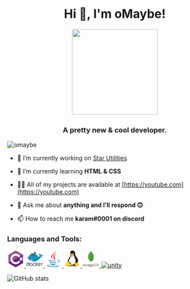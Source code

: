 
<h1 align="center">Hi 👋, I'm oMaybe!</h1>
<p align="center"> <img width="200px" height="200px" src="https://cdn.discordapp.com/avatars/297508418678423553/a_6322fc8eb499a38346d01eac421eafd4.gif" /></p>
<h3 align="center">A pretty new & cool developer.</h3>

<p align="left"> <img src="https://komarev.com/ghpvc/?username=omaybe&label=Profile%20views&color=0e75b6&style=flat-square" alt="omaybe" /> </p>

- 🔭 I’m currently working on [Star Utilities](https://youtube.com)

- 🌱 I’m currently learning **HTML & CSS**

- 👨‍💻 All of my projects are available at [https://youtube.com](https://youtube.com)

- 💬 Ask me about **anything and I'll respond 🙃**

- 📫 How to reach me **karam#0001 on discord**

<p align="left">
</p>

<h3 align="left">Languages and Tools:</h3>
<p align="left"> <a href="https://www.w3schools.com/cs/" target="_blank" rel="noreferrer"> <img src="https://raw.githubusercontent.com/devicons/devicon/master/icons/csharp/csharp-original.svg" alt="csharp" width="40" height="40"/> </a> <a href="https://www.docker.com/" target="_blank" rel="noreferrer"> <img src="https://raw.githubusercontent.com/devicons/devicon/master/icons/docker/docker-original-wordmark.svg" alt="docker" width="40" height="40"/> </a> <a href="https://www.java.com" target="_blank" rel="noreferrer"> <img src="https://raw.githubusercontent.com/devicons/devicon/master/icons/java/java-original.svg" alt="java" width="40" height="40"/> </a> <a href="https://www.linux.org/" target="_blank" rel="noreferrer"> <img src="https://raw.githubusercontent.com/devicons/devicon/master/icons/linux/linux-original.svg" alt="linux" width="40" height="40"/> </a> <a href="https://www.mongodb.com/" target="_blank" rel="noreferrer"> <img src="https://raw.githubusercontent.com/devicons/devicon/master/icons/mongodb/mongodb-original-wordmark.svg" alt="mongodb" width="40" height="40"/> </a> <a href="https://unity.com/" target="_blank" rel="noreferrer"> <img src="https://www.vectorlogo.zone/logos/unity3d/unity3d-icon.svg" alt="unity" width="40" height="40"/> </a> </p>

![GitHub stats](https://github-readme-stats.vercel.app/api?username=oMaybe&show_icons=true)
